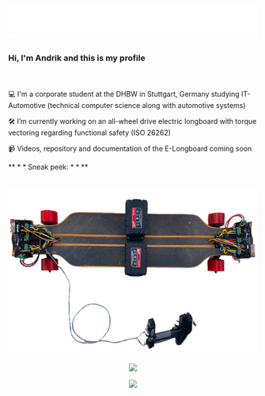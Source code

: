<h1 align="center">
  <img src="https://raw.githubusercontent.com/AndrikSeeger/AndrikSeeger/master/name.svg"/>
</h1>

### Hi, I'm Andrik and this is my profile <p align="right"><img src="https://komarev.com/ghpvc/?username=AndrikSeeger&style=flat-square&color=blue" alt=""/></p> 

💻 I'm a corporate student at the DHBW in Stuttgart, Germany studying IT-Automotive (technical computer science along with automotive systems)

🛠 I’m currently working on an all-wheel drive electric longboard with torque vectoring regarding functional safety (ISO 26262)

📹 Videos, repository and documentation of the E-Longboard coming soon


** * * Sneak peek: * * **
<h1 align="center">
  <img src="https://raw.githubusercontent.com/AndrikSeeger/AndrikSeeger/master/Sneak_Peek_Longboard.png" alt="Marton Lederer" />
</h1>

<p align="center">
<img src="https://github-readme-stats.vercel.app/api?username=andrikseeger&hide=prs,issues&count_private=true&show_icons=true&theme=github_dark&&shbm_iconsatrue&title_coloraffffffBicon_colorsbb2acfBtext_coloradaf7dc3bg_color=191919-y">
</p>

<p align="center">
<img src="https://github-readme-stats.vercel.app/api/top-langs/?username=andrikseeger&theme=github_dark&hide=makefile&langs_count=8">
</p>
